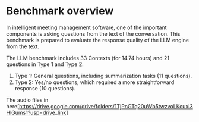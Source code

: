 # Benchmark overview

In intelligent meeting management software, one of the important components is asking questions from the text of the conversation. 
This benchmark is prepared to evaluate the response quality of the LLM engine from the text.

The LLM benchmark includes 33 Contexts (for 14.74 hours) and 21 questions in Type 1 and Type 2.
1.	Type 1: General questions, including summarization tasks (11 questions).
2.	Type 2: Yes/no questions, which required a more straightforward response (10 questions).

The audio files in here[https://drive.google.com/drive/folders/1TjPnGTq20uWb5twzvoLKcuxi3HlGums1?usp=drive_link]
